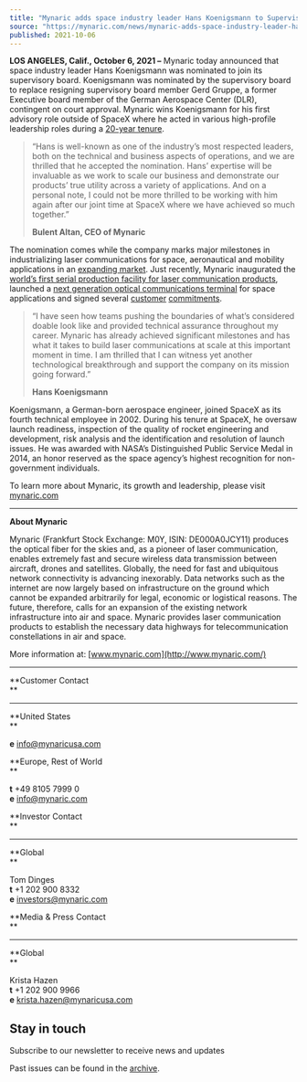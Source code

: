 ```yaml
---
title: "Mynaric adds space industry leader Hans Koenigsmann to Supervisory Board"
source: "https://mynaric.com/news/mynaric-adds-space-industry-leader-hans-koenigsmann-to-supervisory-board/"
published: 2021-10-06
---
```

**LOS ANGELES, Calif., October 6, 2021 –** Mynaric today announced that space industry leader Hans Koenigsmann was nominated to join its supervisory board. Koenigsmann was nominated by the supervisory board to replace resigning supervisory board member Gerd Gruppe, a former Executive board member of the German Aerospace Center (DLR), contingent on court approval. Mynaric wins Koenigsmann for his first advisory role outside of SpaceX where he acted in various high-profile leadership roles during a [20-year tenure](https://www.cnbc.com/2021/02/02/spacex-vp-hans-koenigsmann-to-retire-elon-musks-fourth-hire.html).

> “Hans is well-known as one of the industry’s most respected leaders, both on the technical and business aspects of operations, and we are thrilled that he accepted the nomination. Hans’ expertise will be invaluable as we work to scale our business and demonstrate our products’ true utility across a variety of applications. And on a personal note, I could not be more thrilled to be working with him again after our joint time at SpaceX where we have achieved so much together.”
> 
> **Bulent Altan, CEO of Mynaric**

The nomination comes while the company marks major milestones in industrializing laser communications for space, aeronautical and mobility applications in an [expanding market](https://www.satellitetoday.com/broadband/2021/08/26/next-starlink-satellites-will-have-inter-satellite-links-shotwell-says/). Just recently, Mynaric inaugurated the [world’s first serial production facility for laser communication products](https://mynaric.com/news/mynaric-opens-serial-production-facility-for-laser-communication-products-and-announces-2000-units-per-year-production-rate-target/), launched a [next generation optical communications terminal](https://mynaric.com/news/mynaric-releases-next-generation-ultra-fast-scalable-optical-communications-terminal-for-satellite-applications/) for space applications and signed several [customer](https://mynaric.com/news/mynaric-signs-multi-million-dollar-deal-with-spacelink/) [commitments](https://mynaric.com/news/mynaric-announces-another-customer-for-recently-released-condor-mk3/).

> “I have seen how teams pushing the boundaries of what’s considered doable look like and provided technical assurance throughout my career. Mynaric has already achieved significant milestones and has what it takes to build laser communications at scale at this important moment in time. I am thrilled that I can witness yet another technological breakthrough and support the company on its mission going forward.”
> 
> **Hans Koenigsmann**

Koenigsmann, a German-born aerospace engineer, joined SpaceX as its fourth technical employee in 2002. During his tenure at SpaceX, he oversaw launch readiness, inspection of the quality of rocket engineering and development, risk analysis and the identification and resolution of launch issues. He was awarded with NASA’s Distinguished Public Service Medal in 2014, an honor reserved as the space agency’s highest recognition for non-government individuals.

To learn more about Mynaric, its growth and leadership, please visit [mynaric.com](http://mynaric.com/)

---

**About Mynaric**

Mynaric (Frankfurt Stock Exchange: M0Y, ISIN: DE000A0JCY11) produces the optical fiber for the skies and, as a pioneer of laser communication, enables extremely fast and secure wireless data transmission between aircraft, drones and satellites. Globally, the need for fast and ubiquitous network connectivity is advancing inexorably. Data networks such as the internet are now largely based on infrastructure on the ground which cannot be expanded arbitrarily for legal, economic or logistical reasons. The future, therefore, calls for an expansion of the existing network infrastructure into air and space. Mynaric provides laser communication products to establish the necessary data highways for telecommunication constellations in air and space.

More information at: [www.mynaric.com](http://www.mynaric.com/)

---

**Customer Contact  
**

---

**United States  
**

**e** [info@mynaricusa.com](https://mynaric.com/news/mynaric-adds-space-industry-leader-hans-koenigsmann-to-supervisory-board/)

**Europe, Rest of World  
**

**t** +49 8105 7999 0  
**e** [info@mynaric.com](https://mynaric.com/news/mynaric-adds-space-industry-leader-hans-koenigsmann-to-supervisory-board/)

**Investor Contact  
**

---

**Global  
**

Tom Dinges  
**t** +1 202 900 8332  
**e** [investors@mynaric.com](https://mynaric.com/news/mynaric-adds-space-industry-leader-hans-koenigsmann-to-supervisory-board/)

**Media & Press Contact  
**

---

**Global  
**

Krista Hazen  
**t** +1 202 900 9966  
**e** [krista.hazen@mynaricusa.com](https://mynaric.com/news/mynaric-adds-space-industry-leader-hans-koenigsmann-to-supervisory-board/)

## Stay in touch

Subscribe to our newsletter to receive news and updates

Past issues can be found in the [archive](https://us17.campaign-archive.com/home/?u=7b919ac48d490499a79acff9f&id=aaebe0d6df).